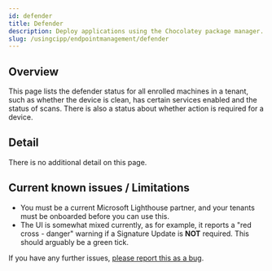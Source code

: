 ```yaml
---
id: defender
title: Defender
description: Deploy applications using the Chocolatey package manager.
slug: /usingcipp/endpointmanagement/defender
---
```


## Overview

This page lists the defender status for all enrolled machines in a tenant, such as whether the device is clean, has certain services enabled and the status of scans.  There is also a status about whether action is required for a device.

## Detail

There is no additional detail on this page.

## Current known issues / Limitations

* You must be a current Microsoft Lighthouse partner, and your tenants must be onboarded before you can use this.
* The UI is somewhat mixed currently, as for example, it reports a "red cross - danger" warning if a Signature Update is **NOT** required.  This should arguably be a green tick.

 If you have any further issues, [please report this as a bug](https://github.com/KelvinTegelaar/CIPP/issues/new?assignees=&labels=&template=bug_report.md&title=BUG%3A+).
